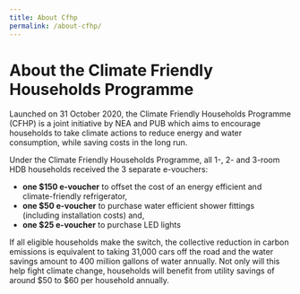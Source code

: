 ```yaml
---
title: About Cfhp
permalink: /about-cfhp/
---
```

# About the Climate Friendly Households Programme
Launched on 31 October 2020, the Climate Friendly Households Programme (CFHP) is a joint initiative by NEA and PUB which aims to encourage households to take climate actions to reduce energy and water consumption, while saving costs in the long run.

Under the Climate Friendly Households Programme, all 1-, 2- and 3-room HDB households  received the 3 separate e-vouchers:
- **one $150 e-voucher** to offset the cost of an energy efficient and climate-friendly refrigerator,
- **one $50 e-voucher** to purchase water efficient shower fittings (including installation costs) and,
- **one $25 e-voucher** to purchase LED lights

If all eligible households make the switch, the collective reduction in carbon emissions is equivalent to taking 31,000 cars off the road and the water savings amount to 400 million gallons of water annually. Not only will this help fight climate change, households will benefit from utility savings of around $50 to $60 per household annually.
